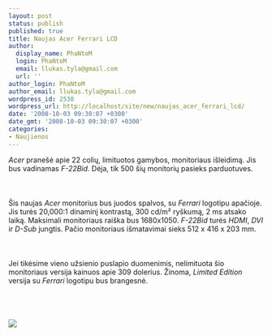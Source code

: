 ```yaml
---
layout: post
status: publish
published: true
title: Naujas Acer Ferrari LCD
author:
  display_name: PhaNtoM
  login: PhaNtoM
  email: llukas.tyla@gmail.com
  url: ''
author_login: PhaNtoM
author_email: llukas.tyla@gmail.com
wordpress_id: 2530
wordpress_url: http://localhost/site/new/naujas_acer_ferrari_lcd/
date: '2008-10-03 09:30:07 +0300'
date_gmt: '2008-10-03 09:30:07 +0300'
categories:
- Naujienos
---
```

<p><i>Acer</i> pranešė apie 22 colių, limituotos gamybos, monitoriaus išleidimą. Jis bus vadinamas <i>F-22Bid</i>. Dėja, tik 500 šių monitorių pasieks parduotuves.<br />
<br><br />
<br>Šis naujas <i>Acer</i> monitorius bus juodos spalvos, su <i>Ferrari</i> logotipu apačioje. Jis turės 20,000:1 dinaminį kontrastą, 300 cd/m² ryškumą, 2 ms atsako laiką. Maksimali monitoriaus raiška bus 1680x1050. <i>F-22Bid</i> turės <i>HDMI</i>, <i>DVI</i> ir <i>D-Sub</i> jungtis. Pačio monitoriaus išmatavimai sieks 512 x 416 x 203 mm.<br />
<br><br />
<br>Jei tikėsime vieno užsienio puslapio duomenimis, nelimituota šio monitoriaus versija kainuos apie 309 dolerius. Žinoma, <i>Limited Edition</i> versija su <i>Ferrari</i> logotipu bus brangesnė.<br />
<br><br />
<br><br><img src="http://www.technews.lt/upl/Failai/acer_ferrari22in.jpg"><br><br />
<br><br />
<br><br />
<br></p>
